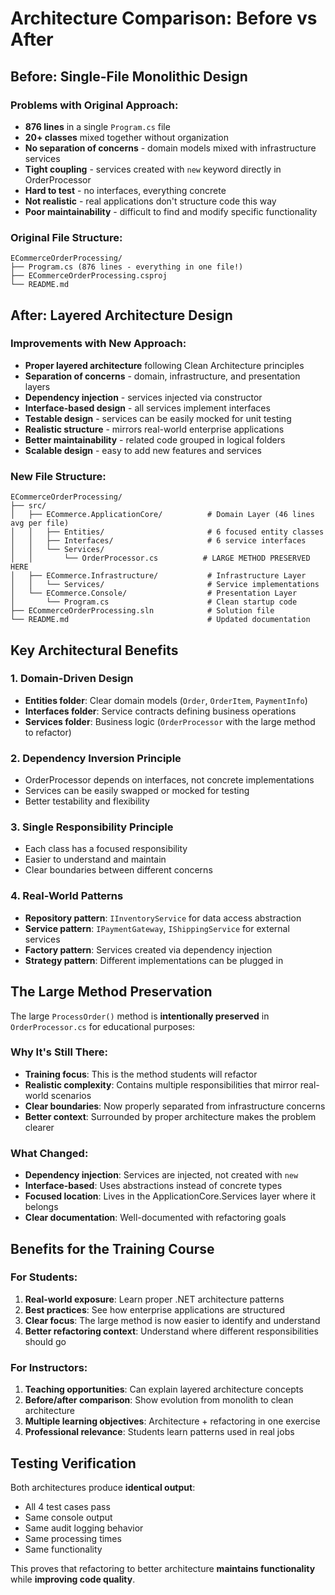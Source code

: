 # Architecture Comparison: Before vs After

## Before: Single-File Monolithic Design

### Problems with Original Approach:
- **876 lines** in a single `Program.cs` file
- **20+ classes** mixed together without organization  
- **No separation of concerns** - domain models mixed with infrastructure services
- **Tight coupling** - services created with `new` keyword directly in OrderProcessor
- **Hard to test** - no interfaces, everything concrete
- **Not realistic** - real applications don't structure code this way
- **Poor maintainability** - difficult to find and modify specific functionality

### Original File Structure:
```
ECommerceOrderProcessing/
├── Program.cs (876 lines - everything in one file!)
├── ECommerceOrderProcessing.csproj
└── README.md
```

## After: Layered Architecture Design

### Improvements with New Approach:
- **Proper layered architecture** following Clean Architecture principles
- **Separation of concerns** - domain, infrastructure, and presentation layers
- **Dependency injection** - services injected via constructor
- **Interface-based design** - all services implement interfaces
- **Testable design** - services can be easily mocked for unit testing
- **Realistic structure** - mirrors real-world enterprise applications
- **Better maintainability** - related code grouped in logical folders
- **Scalable design** - easy to add new features and services

### New File Structure:
```
ECommerceOrderProcessing/
├── src/
│   ├── ECommerce.ApplicationCore/          # Domain Layer (46 lines avg per file)
│   │   ├── Entities/                       # 6 focused entity classes
│   │   ├── Interfaces/                     # 6 service interfaces  
│   │   └── Services/
│   │       └── OrderProcessor.cs          # LARGE METHOD PRESERVED HERE
│   ├── ECommerce.Infrastructure/           # Infrastructure Layer
│   │   └── Services/                       # Service implementations
│   └── ECommerce.Console/                  # Presentation Layer
│       └── Program.cs                      # Clean startup code
├── ECommerceOrderProcessing.sln            # Solution file
└── README.md                               # Updated documentation
```

## Key Architectural Benefits

### 1. **Domain-Driven Design**
- **Entities folder**: Clear domain models (`Order`, `OrderItem`, `PaymentInfo`)
- **Interfaces folder**: Service contracts defining business operations
- **Services folder**: Business logic (`OrderProcessor` with the large method to refactor)

### 2. **Dependency Inversion Principle**
- OrderProcessor depends on interfaces, not concrete implementations
- Services can be easily swapped or mocked for testing
- Better testability and flexibility

### 3. **Single Responsibility Principle**
- Each class has a focused responsibility
- Easier to understand and maintain
- Clear boundaries between different concerns

### 4. **Real-World Patterns**
- **Repository pattern**: `IInventoryService` for data access abstraction
- **Service pattern**: `IPaymentGateway`, `IShippingService` for external services
- **Factory pattern**: Services created via dependency injection
- **Strategy pattern**: Different implementations can be plugged in

## The Large Method Preservation

The large `ProcessOrder()` method is **intentionally preserved** in `OrderProcessor.cs` for educational purposes:

### Why It's Still There:
- **Training focus**: This is the method students will refactor
- **Realistic complexity**: Contains multiple responsibilities that mirror real-world scenarios
- **Clear boundaries**: Now properly separated from infrastructure concerns
- **Better context**: Surrounded by proper architecture makes the problem clearer

### What Changed:
- **Dependency injection**: Services are injected, not created with `new`
- **Interface-based**: Uses abstractions instead of concrete types
- **Focused location**: Lives in the ApplicationCore.Services layer where it belongs
- **Clear documentation**: Well-documented with refactoring goals

## Benefits for the Training Course

### For Students:
1. **Real-world exposure**: Learn proper .NET architecture patterns
2. **Best practices**: See how enterprise applications are structured
3. **Clear focus**: The large method is now easier to identify and understand
4. **Better refactoring context**: Understand where different responsibilities should go

### For Instructors:
1. **Teaching opportunities**: Can explain layered architecture concepts
2. **Before/after comparison**: Show evolution from monolith to clean architecture  
3. **Multiple learning objectives**: Architecture + refactoring in one exercise
4. **Professional relevance**: Students learn patterns used in real jobs

## Testing Verification

Both architectures produce **identical output**:
- All 4 test cases pass
- Same console output
- Same audit logging behavior
- Same processing times
- Same functionality

This proves that refactoring to better architecture **maintains functionality** while **improving code quality**.
